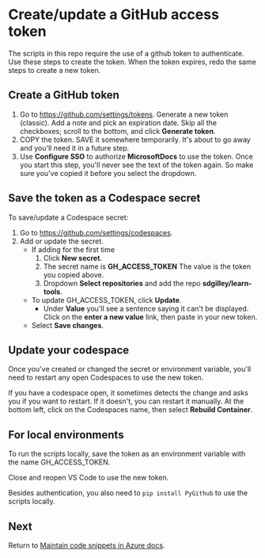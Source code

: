 # Create/update a GitHub access token

The scripts in this repo require the use of a github token to authenticate.  Use these steps to create the token.  When the token expires, redo the same steps to create a new token.

## Create a GitHub token

1. Go to https://github.com/settings/tokens.  Generate a new token (classic). Add a note and pick an expiration date.  Skip all the checkboxes; scroll to the bottom, and click **Generate token**.
1. COPY the token. SAVE it somewhere temporarily.  It's about to go away and you'll need it in a future step.
1. Use **Configure SSO** to authorize **MicrosoftDocs** to use the token.  Once you start this step, you'll never see the text of the token again. So make sure you've copied it before you select the dropdown.

## Save the token as a Codespace secret

To save/update a Codespace secret:

1. Go to https://github.com/settings/codespaces.
1. Add or update the secret.
    * If adding for the first time
        1. Click **New secret**.  
        1. The secret name is **GH_ACCESS_TOKEN**  The value is the token you copied above.
        1. Dropdown **Select repositories** and add the repo **sdgilley/learn-tools**.
    * To update GH_ACCESS_TOKEN, click **Update**.  
        * Under **Value** you'll see a sentence saying it can't be displayed.  Click on the **enter a new value** link, then paste in your new token.
    * Select **Save changes**.
    

## Update your codespace

Once you've created or changed the secret or environment variable, you'll need to restart any open Codespaces to use the new token.

If you have a codespace open, it sometimes detects the change and asks you if you want to restart.  If it doesn't, you can restart it manually.  At the bottom left, click on the Codespaces name, then select **Rebuild Container**.

## For local environments

To run the scripts locally, save the token as an environment variable with the name GH_ACCESS_TOKEN.

Close and reopen VS Code to use the new token.

Besides authentication, you also need to `pip install PyGithub` to use the scripts locally.

## Next

Return to [Maintain code snippets in Azure docs](code-snippets.md).